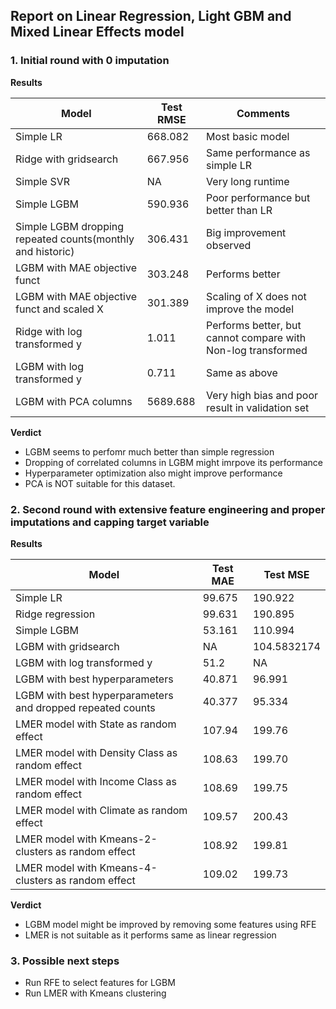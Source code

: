 ## Report on Linear Regression, Light GBM and Mixed Linear Effects model

### 1. Initial round with 0 imputation

**Results**

|Model| Test RMSE | Comments|
|-----|-----------|---------|
| Simple LR |  668.082 | Most basic model |
| Ridge with gridsearch| 667.956 | Same performance as simple LR |
| Simple SVR| NA | Very long runtime |
| Simple LGBM | 590.936 | Poor performance but better than LR|
| Simple LGBM dropping repeated counts(monthly and historic)| 306.431 | Big improvement observed |
| LGBM with MAE objective funct | 303.248 | Performs better |
| LGBM with MAE objective funct and scaled X | 301.389 | Scaling of X does not improve the model
| Ridge with log transformed y | 1.011 | Performs better, but cannot compare with Non-log transformed | 
| LGBM with log transformed y | 0.711 | Same as above |
| LGBM with PCA columns | 5689.688 | Very high bias and poor result in validation set |

**Verdict**

- LGBM seems to perfomr much better than simple regression
- Dropping of correlated columns in LGBM might imrpove its performance
- Hyperparameter optimization also might improve performance
- PCA is NOT suitable for this dataset.


### 2. Second round with extensive feature engineering and proper imputations and capping target variable

**Results** 

|Model| Test MAE| Test MSE|
|-----|---------|---------|
| Simple LR | 99.675 | 190.922| 
| Ridge regression| 99.631 |190.895|
| Simple LGBM | 53.161 | 110.994 |
| LGBM with gridsearch | NA | 104.5832174 |
| LGBM with log transformed y | 51.2 | NA |
| LGBM with best hyperparameters | 40.871 | 96.991 |
| LGBM with best hyperparameters and dropped repeated counts| 40.377 | 95.334 |
| LMER model with State as random effect | 107.94 | 199.76 |
| LMER model with Density Class as random effect | 108.63 | 199.70 |
| LMER model with Income Class as random effect | 108.69 | 199.75 |
| LMER model with Climate as random effect | 109.57 | 200.43 |
| LMER model with Kmeans-2-clusters as random effect | 108.92 | 199.81 |
| LMER model with Kmeans-4-clusters as random effect | 109.02 | 199.73 |

**Verdict**

- LGBM model might be improved by removing some features using RFE
- LMER is not suitable as it performs same as linear regression

### 3. Possible next steps
- Run RFE to select features for LGBM
- Run LMER with Kmeans clustering







